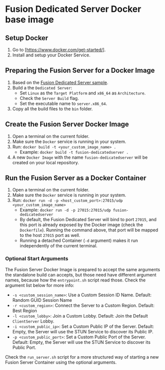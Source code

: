 # Fusion Dedicated Server Docker base image

## Setup Docker

1. Go to [https://www.docker.com/get-started/].
2. Install and setup your Docker Service.

## Preparing the Fusion Server for a Docker Image

1. Based on the [Fusion Dedicated Server sample](https://doc.photonengine.com/en-us/fusion/current/technical-samples/fusion-dedicated-server).
2. Build a the `Dedicated Server`:
    - Set `Linux` as the `Target Platform` and `x86_64` as `Architecture`.
    - Check the `Server Build` flag.
    - Set the executable name to `server.x86_64`.
3. Copy all the build files to the `bin` folder.

## Create the Fusion Server Docker Image

1. Open a terminal on the current folder.
2. Make sure the `Docker` service is running in your system.
3. Run: `docker build -t <your_custom_image_name> .`
    - Example: `docker build -t fusion-dedicatedserver .`
4. A new `Docker Image` with the name `fusion-dedicatedserver` will be created on your local repository.

## Run the Fusion Server as a Docker Container

1. Open a terminal on the current folder.
2. Make sure the `Docker` service is running in your system.
3. Run: `docker run -d -p <host_custom_port>:27015/udp <your_custom_image_name>`
    - Example: `docker run -d -p 27015:27015/udp fusion-dedicatedserver`
    - By default, the Fusion Dedicated Server will bind to port `27015`, and this port is already exposed by the Docker image (check the `Dockerfile`). Running the command above, that port will be mapped to the host `27015` port as well.
    - Running a detached Container (`-d` argument) makes it run independently of the current terminal.

### Optional Start Arguments

The Fusion Server Docker Image is prepared to accept the same arguments the standalone build can accepts, but those need have different argument names, because how the `entrypoint.sh` script read those.
Check the argument list below for more info:

- `-s <custom_session_name>`: Use a Custom Session ID Name. Default: Random GUID Session Name
- `-r <custom_region>`: Connect the Server to a Custom Region. Default: Best Region
- `-l <custom_lobby>`: Join a Custom Lobby. Default: Join the Default `ClientServer` Lobby.
- `-i <custom_public_ip>`: Set a Custom Public IP of the Server. Default: Empty, the Server will use the STUN Service to discover its Public IP.
- `-p <custom_public_port>`: Set a Custom Public Port of the Server. Default: Empty, the Server will use the STUN Service to discover its Public Port.

Check the `run_server.sh` script for a more structured way of starting a new Fusion Server Container using the optional arguments.
